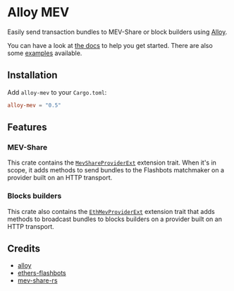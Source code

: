 # Alloy MEV

Easily send transaction bundles to MEV-Share or block builders using [Alloy].

You can have a look at [the docs] to help you get started. There are also
some [examples] available. 


[Alloy]: https://github.com/alloy-rs/alloy
[the docs]: https://docs.rs/alloy-mev/latest/alloy_mev/
[examples]: https://github.com/leruaa/alloy-mev/tree/main/examples

## Installation

Add `alloy-mev` to your `Cargo.toml`:

```toml
alloy-mev = "0.5"
```

## Features

### MEV-Share

This crate contains the [`MevShareProviderExt`] extension trait. When it's
in scope, it adds methods to send bundles to the Flashbots matchmaker on a
provider built on an HTTP transport.

### Blocks builders

This crate also contains the [`EthMevProviderExt`] extension trait that adds
methods to broadcast bundles to blocks builders on a provider built on an
HTTP transport.

## Credits

- [alloy]
- [ethers-flashbots]
- [mev-share-rs]

[alloy]: https://github.com/alloy-rs
[ethers-flashbots]: https://github.com/onbjerg/ethers-flashbots
[mev-share-rs]: https://github.com/paradigmxyz/mev-share-rs
[`MevShareProviderExt`]: https://docs.rs/alloy-mev/latest/alloy_mev/trait.MevShareProviderExt.html
[`EthMevProviderExt`]: https://docs.rs/alloy-mev/latest/alloy_mev/trait.EthMevProviderExt.html